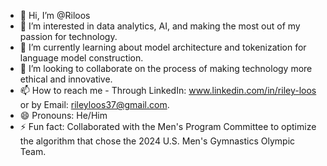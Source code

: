 - 👋 Hi, I’m @Riloos
- 👀 I’m interested in data analytics, AI, and making the most out of my passion for technology.
- 🌱 I’m currently learning about model architecture and tokenization for language model construction.
- 💞️ I’m looking to collaborate on the process of making technology more ethical and innovative.
- 📫 How to reach me - Through LinkedIn: www.linkedin.com/in/riley-loos or by Email: rileyloos37@gmail.com.
- 😄 Pronouns: He/Him
- ⚡ Fun fact: Collaborated with the Men's Program Committee to optimize the algorithm that chose the 2024 U.S. Men's Gymnastics Olympic Team.

<!---
Riloos/Riloos is a ✨ special ✨ repository because its `README.md` (this file) appears on your GitHub profile.
You can click the Preview link to take a look at your changes.
--->

